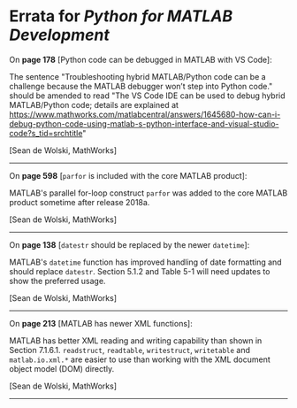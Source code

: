 # Errata for *Python for MATLAB Development*

On **page 178** [Python code can be debugged in MATLAB with VS Code]:

The sentence "Troubleshooting hybrid MATLAB/Python code can be a challenge
because the MATLAB debugger won’t step into Python code."
should be amended to read
"The VS Code IDE can be used to debug
hybrid MATLAB/Python code; details are explained at
https://www.mathworks.com/matlabcentral/answers/1645680-how-can-i-debug-python-code-using-matlab-s-python-interface-and-visual-studio-code?s_tid=srchtitle"

[Sean de Wolski, MathWorks]

***

On **page 598** [``parfor`` is included with the core MATLAB product]:

MATLAB's parallel for-loop construct ``parfor`` was added to
the core MATLAB product sometime after release 2018a.

[Sean de Wolski, MathWorks]

***

On **page 138** [``datestr`` should be replaced by the newer ``datetime``]:

MATLAB's ``datetime`` function has improved handling of date formatting
and should replace ``datestr``.  Section 5.1.2 and Table 5-1 will need
updates to show the preferred usage.

[Sean de Wolski, MathWorks]

***

On **page 213** [MATLAB has newer XML functions]:

MATLAB has better XML reading and writing capability than shown
in Section 7.1.6.1.
``readstruct``, ``readtable``, ``writestruct``, ``writetable``
and ``matlab.io.xml.*`` are easier to use than working with
the XML document object model (DOM) directly.

[Sean de Wolski, MathWorks]

***
